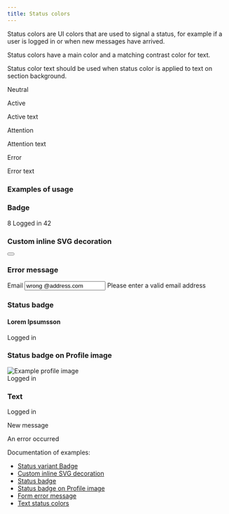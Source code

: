```yaml
---
title: Status colors
---
```


Status colors are UI colors that are used to signal a status,
for example if a user is logged in or when new messages have arrived.

Status colors have a main color and a matching contrast color for text.

Status color text should be used when status color is applied to text on section background.

<div class="example-grid">
  <div class="example-grid__col example-grid__col--25">
    <div class="example-ui-color-status example-ui-color-status--neutral">
      <p>Neutral</p>
    </div>
  </div>
  <div class="example-grid__col example-grid__col--25">
    <div class="example-ui-color-status example-ui-color-status--active">
      <p>Active</p>
    </div>
    <p class="example-ui-color-status-text example-ui-color-status-text--active">Active text</p>
  </div>
  <div class="example-grid__col example-grid__col--25">
    <div class="example-ui-color-status example-ui-color-status--attention">
      <p>Attention</p>
    </div>
    <p class="example-ui-color-status-text example-ui-color-status-text--attention">Attention text</p>
  </div>
   <div class="example-grid__col example-grid__col--25">
    <div class="example-ui-color-status example-ui-color-status--error">
      <p>Error</p>
    </div>
    <p class="example-ui-color-status-text example-ui-color-status-text--error">Error text</p>
  </div>
</div>

### Examples of usage

<div class="example-grid">
  <div class="example-grid__col example-grid__col--50">
      <div class="example-grid__box">
         <h3 class="env-ui-text-caption example-ui-color-status-heading">Badge</h3>
         <span class="env-badge env-badge--neutral">8</span>
         <span class="env-badge env-badge--active">Logged in</span>
         <span class="env-badge env-badge--attention">42</span>
         <h3 class="env-ui-text-caption example-ui-color-status-heading">Custom inline SVG decoration</h3>
         <button type="button" class="env-button env-button--large env-button--icon env-button--link">
            <svg xmlns="http://www.w3.org/2000/svg" viewBox="0 0 24 24" class="env-icon env-icon--medium" aria-hidden="true">
               <circle cx="20" cy="4" r="4" class="env-icon--attention"></circle>
               <g transform="matrix(1,0,0,1,0,0)"><path d="M12,24c-1.23,0-2.36-.8-2.72-2.04-.12-.4,.11-.81,.51-.93,.4-.11,.81,.11,.93,.51,.21,.71,.95,1.11,1.66,.91,.44-.13,.78-.47,.91-.91,.12-.4,.54-.62,.93-.51,.4,.12,.62,.53,.51,.93-.27,.93-.99,1.65-1.92,1.92-.27,.08-.53,.11-.8,.11Z"></path><path d="M12,3.75c-.41,0-.75-.34-.75-.75V.75c0-.41,.34-.75,.75-.75s.75,.34,.75,.75V3c0,.41-.34,.75-.75,.75Z"></path><path d="M21,19.5H3c-.29,0-.55-.16-.67-.42-.13-.26-.09-.56,.08-.79,0,0,1.34-1.9,1.34-7.79C3.75,5.95,7.45,2.25,12,2.25c.37,0,.74,.02,1.1,.07,.41,.06,.7,.43,.64,.84-.05,.41-.44,.7-.84,.64-.3-.04-.6-.06-.9-.06-3.72,0-6.75,3.03-6.75,6.75,0,3.95-.57,6.26-1.04,7.5h15.5c-.45-1.16-.92-3.26-.96-6.99,0-.41,.33-.75,.74-.76,.42-.03,.75,.33,.76,.74,.06,5.91,1.24,7.19,1.25,7.2,.25,.2,.33,.52,.22,.82-.11,.3-.41,.49-.73,.49Z"></path></g>
            </svg>
         </button>
         <h3 class="env-ui-text-caption example-ui-color-status-heading">Error message</h3>
   <div class="env-form-field env-form-field--error">
   <label for="error" class="env-form-label">Email</label>
   <input
      type="text"
      class="env-form-input"
      id="error"
      value="wrong @address.com"
      aria-describedby="error-feedback"
      >
   <span id="error-feedback" class="env-form-field-help">Please enter a valid email address</span>
</div>
      </div>
   </div>
   <div class="example-grid__col example-grid__col--50">
      <div class="example-grid__box">
         <h3 class="env-ui-text-caption example-ui-color-status-heading">
            Status badge
         </h3>
         <h4 class="env-ui-text-subheading">Lorem Ipsumsson</h4>
         <p class="env-ui-text-caption">
            <span class="env-status-badge env-status-badge--active">Logged in</span>
         </p>
         <h3 class="env-ui-text-caption example-ui-color-status-heading">Status badge on Profile image</h3>
         <div class="env-profile-image env-profile-image--small">
            <img
               src="https://envisionui.io/placeholders/profile/200x200/01.webp"
               alt="Example profile image" />
            <div class="env-status-badge env-status-badge--active">Logged in</div>
         </div>
         <h3 class="env-ui-text-caption example-ui-color-status-heading">Text</h3>
         <p class="env-text env-text--active">Logged in</p>
         <p class="env-text env-text--attention">New message</p>
         <p class="env-text env-text--error">An error occurred</p>
      </div>
   </div>
</div>

Documentation of examples:

-  [Status variant Badge](/components/badge/#status-variant)
-  [Custom inline SVG decoration](/utils/icons/#attention)
-  [Status badge](/components/badge/#status-badge)
-  [Status badge on Profile image](/components/profile-image/#status-badge)
-  [Form error message](/components/form/#validation)
-  [Text status colors](/utils/text/#status-colors)
